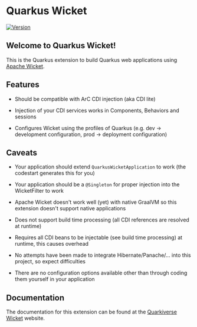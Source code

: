 # Quarkus Wicket

[![Version](https://img.shields.io/maven-central/v/io.quarkiverse.wicket/quarkus-wicket?logo=apache-maven&style=flat-square)](https://central.sonatype.com/artifact/io.quarkiverse.wicket/quarkus-wicket-parent)

## Welcome to Quarkus Wicket!

This is the Quarkus extension to build Quarkus web applications using [Apache Wicket](https://wicket.apache.org).

## Features

- Should be compatible with ArC CDI injection (aka CDI lite)

- Injection of your CDI services works in Components, Behaviors and sessions

- Configures Wicket using the profiles of Quarkus (e.g. dev -> development configuration, prod -> deployment configuration)

## Caveats

- Your application should extend `QuarkusWicketApplication` to work (the codestart generates this for you)

- Your application should be a `@Singleton` for proper injection into the WicketFilter to work

- Apache Wicket doesn't work well (yet) with native GraalVM so this extension doesn't support native applications

- Does not support build time processing (all CDI references are resolved at runtime)

- Requires all CDI beans to be injectable (see build time processing) at runtime, this causes overhead

- No attempts have been made to integrate Hibernate/Panache/... into this project, so expect difficulties

- There are no configuration options available other than through coding them yourself in your application


## Documentation

The documentation for this extension can be found at the [Quarkiverse Wicket](https://docs.quarkiverse.io/quarkus-wicket/dev/index.html) website.

